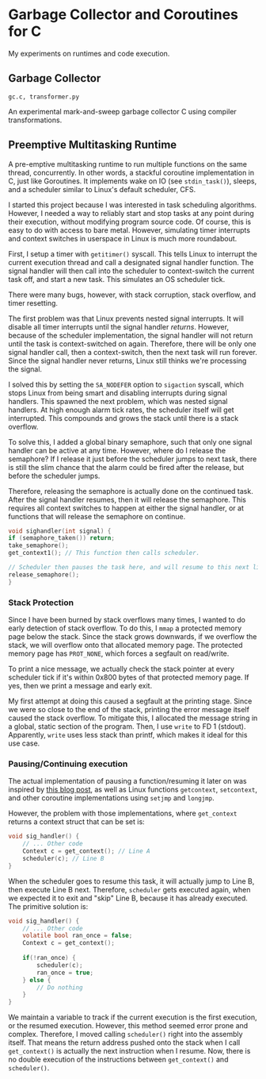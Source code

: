 # Garbage Collector and Coroutines for C

My experiments on runtimes and code execution.

## Garbage Collector

`gc.c, transformer.py`

An experimental mark-and-sweep garbage collector C using compiler transformations.

## Preemptive Multitasking Runtime

A pre-emptive multitasking runtime to run multiple functions on the same thread, concurrently. In other words, a
stackful coroutine implementation in C, just like Goroutines. It implements wake on IO (see `stdin_task()`), sleeps, and
a scheduler similar to Linux's default scheduler, CFS.

I started this project because I was interested in task scheduling algorithms. However, I needed a way to reliably start
and stop tasks at any point during their execution, without modifying program source code. Of course, this is easy to do
with access to bare metal. However, simulating timer interrupts and context switches in userspace in Linux is much more
roundabout.

First, I setup a timer with `getitimer()` syscall. This tells Linux to interrupt the current execution thread and call a
designated signal handler function. The signal handler will then call into the scheduler to context-switch the current
task off, and start a new task. This simulates an OS scheduler tick.

There were many bugs, however, with stack corruption, stack overflow, and timer resetting.

The first problem was that Linux prevents nested signal interrupts. It will disable all timer interrupts until the
signal handler *returns*. However, because of the scheduler implementation, the signal handler will not return until the
task is context-switched on again. Therefore, there will be only one signal handler call, then a context-switch, then
the next task will run forever. Since the signal handler never returns, Linux still thinks we're processing the signal.

I solved this by setting the `SA_NODEFER` option to `sigaction` syscall, which stops Linux from being smart and
disabling interrupts during signal handlers. This spawned the next problem, which was nested signal handlers. At high
enough alarm tick rates, the scheduler itself will get interrupted. This compounds and grows the stack until there is a
stack overflow.

To solve this, I added a global binary semaphore, such that only one signal handler can be active at any time. However,
where do I release the semaphore? If I release it just before the scheduler jumps to next task, there is still the slim
chance that the alarm could be fired after the release, but before the scheduler jumps.

Therefore, releasing the semaphore is actually done on the continued task. After the signal handler resumes, then it
will release the semaphore. This requires all context switches to happen at either the signal handler, or at functions
that will release the semaphore on continue.

```c
void sighandler(int signal) {
if (semaphore_taken()) return;
take_semaphore();
get_context1(); // This function then calls scheduler.

// Scheduler then pauses the task here, and will resume to this next line at a later point.
release_semaphore();
}
```

### Stack Protection

Since I have been burned by stack overflows many times, I wanted to do early detection of stack overflow. To do this,
I `mmap` a protected memory page below the stack. Since the stack grows downwards, if we overflow the stack, we will
overflow onto that allocated memory page. The protected memory page has `PROT_NONE`, which forces a segfault on
read/write.

To print a nice message, we actually check the stack pointer at every scheduler tick if it's within 0x800 bytes of that
protected memory page. If yes, then we print a message and early exit.

My first attempt at doing this caused a segfault at the printing stage. Since we were so close to the end of the stack,
printing the error message itself caused the stack overflow. To mitigate this, I allocated the message string in a
global, static section of the program. Then, I use `write` to FD 1 (stdout). Apparently, `write` uses less stack than
printf, which makes it ideal for this use case.

### Pausing/Continuing execution

The actual implementation of pausing a function/resuming it later on was inspired
by [this blog post](https://graphitemaster.github.io/fibers/), as well as Linux functions `getcontext`, `setcontext`,
and other coroutine implementations using `setjmp` and `longjmp`.

However, the problem with those implementations, where `get_context` returns a context struct that can be set is:

```c
void sig_handler() {
    // ... Other code 
    Context c = get_context(); // Line A
    scheduler(c); // Line B
}
```

When the scheduler goes to resume this task, it will actually jump to Line B, then execute Line B next. Therefore,
`scheduler` gets executed again, when we expected it to exit and "skip" Line B, because it has already executed. 
The primitive solution is:

```c
void sig_handler() {
    // ... Other code
    volatile bool ran_once = false;
    Context c = get_context();
    
    if(!ran_once) {
        scheduler(c);
        ran_once = true;
    } else {
        // Do nothing
    }
}
```

We maintain a variable to track if the current execution is the first execution, or the resumed execution. However, this 
method seemed error prone and complex. Therefore, I moved calling `scheduler()` right into the assembly itself. That means
the return address pushed onto the stack when I call `get_context()` is actually the next instruction when I resume. 
Now, there is no double execution of the instructions between `get_context()` and `scheduler()`.
